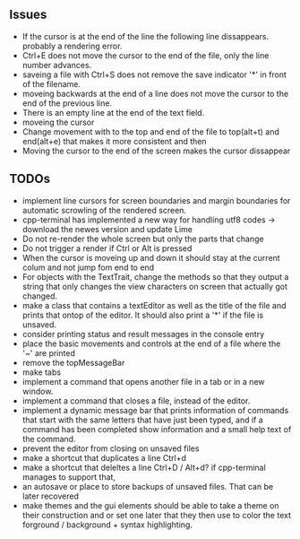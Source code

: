 Issues
------
+ If the cursor is at the end of the line the following line dissappears. 
	probably a rendering error.
+ Ctrl+E does not move the cursor to the end of the file, only the line number advances.
+ saveing a file with Ctrl+S does not remove the save indicator '*' in front of the 
	filename.
+ moveing backwards at the end of a line does not move the cursor to the end of the 
	previous line.
+ There is an empty line at the end of the text field.
+ moveing the cursor  
+ Change movement with to the top and end of the file to top(alt+t) and end(alt+e)
	that makes it more consistent and then 
+ Moving the cursor to the end of the screen makes the cursor dissappear

TODOs
-----
+ implement line cursors for screen boundaries and margin boundaries for automatic scrowling
	of the rendered screen. 
+ cpp-terminal has implemented a new way for handling utf8 codes -> download the newes version and update Lime
+ Do not re-render the whole screen but only the parts that change
+ Do not trigger a render if Ctrl or Alt is pressed
+ When the cursor is moveing up and down it should stay at the current colum and not jump fom end 
	to end
+ For objects with the TextTrait, change the methods so that they output a string that only changes
	the view characters on screen that actually got changed.
+ make a class that contains a textEditor as well as the title of the file and prints that
	ontop of the editor. It should also print a '*' if the file is unsaved.
+ consider printing status and result messages in the console entry
+ place the basic movements and controls at the end of a file where the '~' are printed
+ remove the topMessageBar
+ make tabs
+ implement a command that opens another file in a tab or in a new window.
+ implement a command that closes a file, instead of the editor.
+ implement a dynamic message bar that prints information of commands that start with the 
	same letters that have just been typed, and if a command has been completed show information
	and a small help text of the command.
+ prevent the editor from closing on unsaved files
+ make a shortcut that duplicates a line Ctrl+d
+ make a shortcut that deleltes a line Ctrl+D / Alt+d? if cpp-terminal manages to support that,
+ an autosave or place to store backups of unsaved files. That can be later recovered
+ make themes and the gui elements should be able to take a theme on their construction and or set
	one later that they then use to color the text forground / background + syntax highlighting.